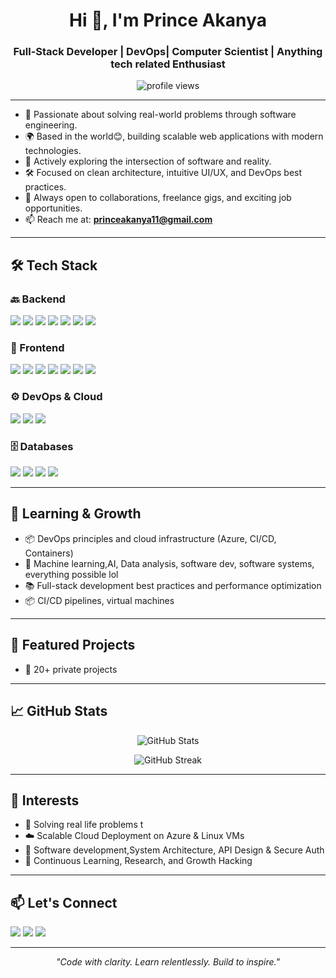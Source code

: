 <h1 align="center">Hi 👋, I'm Prince Akanya</h1>
<h3 align="center">Full-Stack Developer | DevOps| Computer Scientist | Anything tech related Enthusiast</h3>

<p align="center">
  <img src="https://komarev.com/ghpvc/?username=onerealprince&label=Profile%20views&color=0e75b6&style=flat" alt="profile views" />
</p>

---

- 🧠 Passionate about solving real-world problems through software engineering.
- 🌍 Based in the world😊, building scalable web applications with modern technologies.
- 🚀 Actively exploring the intersection of software and reality.
- 🛠️ Focused on clean architecture, intuitive UI/UX, and DevOps best practices.
- 🤝 Always open to collaborations, freelance gigs, and exciting job opportunities.
- 📫 Reach me at: **princeakanya11@gmail.com**

---

## 🛠️ Tech Stack


### 🔙 Backend
<p>
  <img src="https://img.shields.io/badge/Python-3776AB?style=for-the-badge&logo=python&logoColor=white" />
  <img src="https://img.shields.io/badge/Django-092E20?style=for-the-badge&logo=django&logoColor=white" />
  <img src="https://img.shields.io/badge/FastAPI-009688?style=for-the-badge&logo=fastapi&logoColor=white" />
  <img src="https://img.shields.io/badge/Java-007396?style=for-the-badge&logo=java&logoColor=white" />
  <img src="https://img.shields.io/badge/SpringBoot-6DB33F?style=for-the-badge&logo=spring-boot&logoColor=white" />
  <img src="https://img.shields.io/badge/PHP-777BB4?style=for-the-badge&logo=php&logoColor=white" />
  <img src="https://img.shields.io/badge/JavaScript-F7DF1E?style=for-the-badge&logo=javascript&logoColor=black" />
</p>

### 🎨 Frontend
<p>
  <img src="https://img.shields.io/badge/HTML5-E34F26?style=for-the-badge&logo=html5&logoColor=white" />
  <img src="https://img.shields.io/badge/CSS3-1572B6?style=for-the-badge&logo=css3&logoColor=white" />
  <img src="https://img.shields.io/badge/TailwindCSS-38B2AC?style=for-the-badge&logo=tailwind-css&logoColor=white" />
  <img src="https://img.shields.io/badge/Vue.js-42b883?style=for-the-badge&logo=vue.js&logoColor=white" />
  <img src="https://img.shields.io/badge/Nuxt-00DC82?style=for-the-badge&logo=nuxt.js&logoColor=white" />
  <img src="https://img.shields.io/badge/React-20232a?style=for-the-badge&logo=react&logoColor=61DAFB" />
  <img src="https://img.shields.io/badge/Angular-DD0031?style=for-the-badge&logo=angular&logoColor=white" />
</p>

### ⚙️ DevOps & Cloud
<p>
  <img src="https://img.shields.io/badge/Azure-0078D4?style=for-the-badge&logo=azure-devops&logoColor=white" />
  <img src="https://img.shields.io/badge/AWS-232F3E?style=for-the-badge&logo=amazon-aws&logoColor=white" />
  <img src="https://img.shields.io/badge/Cloudinary-3448C5?style=for-the-badge&logo=cloudinary&logoColor=white" />
</p>

### 🗄️ Databases
<p>
  <img src="https://img.shields.io/badge/MySQL-4479A1?style=for-the-badge&logo=mysql&logoColor=white" />
  <img src="https://img.shields.io/badge/PostgreSQL-4169E1?style=for-the-badge&logo=postgresql&logoColor=white" />
  <img src="https://img.shields.io/badge/SQL_Server-CC2927?style=for-the-badge&logo=microsoft-sql-server&logoColor=white" />
  <img src="https://img.shields.io/badge/MongoDB-47A248?style=for-the-badge&logo=mongodb&logoColor=white" />
</p>


---

## 🌱 Learning & Growth

- 📦 DevOps principles and cloud infrastructure (Azure, CI/CD, Containers)
- 🧬 Machine learning,AI, Data analysis, software dev, software systems, everything possible lol
- 📚 Full-stack development best practices and performance optimization
- 📦 CI/CD pipelines, virtual machines  

---

## 🧩 Featured Projects
- 🔗 20+ private projects

---

## 📈 GitHub Stats

<p align="center">
  <img src="https://github-readme-stats.vercel.app/api?username=onerealprince&show_icons=true&theme=radical" alt="GitHub Stats" />
</p>

<p align="center">
  <img src="https://github-readme-streak-stats.herokuapp.com/?user=onerealprince&theme=radical" alt="GitHub Streak" />
</p>

---

## 🧠 Interests

- 🏥 Solving real life problems t  
- ☁️ Scalable Cloud Deployment on Azure & Linux VMs  
- 🧩 Software development,System Architecture, API Design & Secure Auth  
- 🧠 Continuous Learning, Research, and Growth Hacking

---

## 📫 Let's Connect

<p>
  <a href="www.linkedin.com/in/prince-akanya-658949216"><img src="https://img.shields.io/badge/LinkedIn-blue?style=for-the-badge&logo=linkedin&logoColor=white"/></a>
  <a href="mailto:princeakanya11@gmail.com"><img src="https://img.shields.io/badge/Gmail-D14836?style=for-the-badge&logo=gmail&logoColor=white"/></a>
  <a href="https://twitter.com/thePrince1z"><img src="https://img.shields.io/badge/Twitter-1DA1F2?style=for-the-badge&logo=twitter&logoColor=white"/></a>
</p>

---

<p align="center"><i>"Code with clarity. Learn relentlessly. Build to inspire."</i></p>
